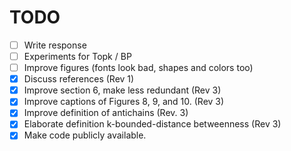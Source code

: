 TODO
====

- [ ] Write response
- [ ] Experiments for Topk / BP
- [ ] Improve figures (fonts look bad, shapes and colors too)
- [X] Discuss references (Rev 1)
- [X] Improve section 6, make less redundant (Rev 3)
- [X] Improve captions of Figures 8, 9, and 10. (Rev 3)
- [X] Improve definition of antichains (Rev. 3)
- [X] Elaborate definition k-bounded-distance betweenness (Rev 3)
- [X] Make code publicly available.
